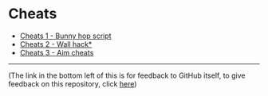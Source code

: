 # Cheats

- [Cheats 1 - Bunny hop script](https://github.com/AberFray/how-to-make-game-cheats-and-anticheats/tree/main/2.%20Cheats/Cheats%201 "Bunny hop script")
- [Cheats 2 - Wall hack*](https://github.com/AberFray/how-to-make-game-cheats-and-anticheats/tree/main/2.%20Cheats/Cheats%202 "Wall hack*")
- [Cheats 3 - Aim cheats](https://github.com/AberFray/how-to-make-game-cheats-and-anticheats/tree/main/2.%20Cheats/Cheats%203 "Aim cheats")

------------

(The link in the bottom left of this is for feedback to GitHub itself, to give feedback on this repository, click [here](https://forms.office.com/e/r9Mdy3stif "Survey"))